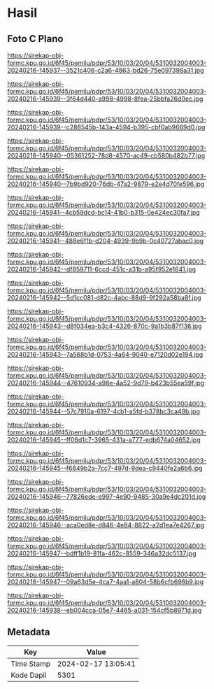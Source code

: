 # Hasil

## Foto C Plano

https://sirekap-obj-formc.kpu.go.id/6f45/pemilu/pdpr/53/10/03/20/04/5310032004003-20240216-145937--3521c406-c2a6-4863-bd26-75e097398a31.jpg

https://sirekap-obj-formc.kpu.go.id/6f45/pemilu/pdpr/53/10/03/20/04/5310032004003-20240216-145939--3f64d440-a998-4998-8fea-25bbfa26d0ec.jpg

https://sirekap-obj-formc.kpu.go.id/6f45/pemilu/pdpr/53/10/03/20/04/5310032004003-20240216-145939--c288545b-143a-4594-b395-cbf0ab9669d0.jpg

https://sirekap-obj-formc.kpu.go.id/6f45/pemilu/pdpr/53/10/03/20/04/5310032004003-20240216-145940--05361252-78d8-4570-ac49-cb580b482b77.jpg

https://sirekap-obj-formc.kpu.go.id/6f45/pemilu/pdpr/53/10/03/20/04/5310032004003-20240216-145940--7b9bd920-76db-47a2-9879-e2e4d70fe596.jpg

https://sirekap-obj-formc.kpu.go.id/6f45/pemilu/pdpr/53/10/03/20/04/5310032004003-20240216-145941--4cb59dcd-bc14-41b0-b315-0e424ec30fa7.jpg

https://sirekap-obj-formc.kpu.go.id/6f45/pemilu/pdpr/53/10/03/20/04/5310032004003-20240216-145941--488e6f1b-d204-4939-9b9b-0c40727abac0.jpg

https://sirekap-obj-formc.kpu.go.id/6f45/pemilu/pdpr/53/10/03/20/04/5310032004003-20240216-145942--df859711-6ccd-451c-a31b-a95f952e1641.jpg

https://sirekap-obj-formc.kpu.go.id/6f45/pemilu/pdpr/53/10/03/20/04/5310032004003-20240216-145942--5d1cc081-d82c-4abc-88d9-9f292a58ba8f.jpg

https://sirekap-obj-formc.kpu.go.id/6f45/pemilu/pdpr/53/10/03/20/04/5310032004003-20240216-145943--d8f034ea-b3c4-4326-870c-9a1b3b87f136.jpg

https://sirekap-obj-formc.kpu.go.id/6f45/pemilu/pdpr/53/10/03/20/04/5310032004003-20240216-145943--7a568b1d-0753-4a64-9040-e7120d02e194.jpg

https://sirekap-obj-formc.kpu.go.id/6f45/pemilu/pdpr/53/10/03/20/04/5310032004003-20240216-145944--47610934-a98e-4a52-9d79-b423b55ea59f.jpg

https://sirekap-obj-formc.kpu.go.id/6f45/pemilu/pdpr/53/10/03/20/04/5310032004003-20240216-145944--57c7910a-6197-4cb1-a5fd-b378bc3ca49b.jpg

https://sirekap-obj-formc.kpu.go.id/6f45/pemilu/pdpr/53/10/03/20/04/5310032004003-20240216-145945--ff06d1c7-3965-431a-a777-edb674a04652.jpg

https://sirekap-obj-formc.kpu.go.id/6f45/pemilu/pdpr/53/10/03/20/04/5310032004003-20240216-145945--f6849b2a-7cc7-497d-9dea-c9440fe2a6b6.jpg

https://sirekap-obj-formc.kpu.go.id/6f45/pemilu/pdpr/53/10/03/20/04/5310032004003-20240216-145946--77826ede-e997-4e90-9485-30a9e4dc201d.jpg

https://sirekap-obj-formc.kpu.go.id/6f45/pemilu/pdpr/53/10/03/20/04/5310032004003-20240216-145946--aca0ed8e-d846-4e84-8822-a2d1ea7e4267.jpg

https://sirekap-obj-formc.kpu.go.id/6f45/pemilu/pdpr/53/10/03/20/04/5310032004003-20240216-145947--bdff1b19-81fa-462c-8559-346a32dc5137.jpg

https://sirekap-obj-formc.kpu.go.id/6f45/pemilu/pdpr/53/10/03/20/04/5310032004003-20240216-145947--09a63d5e-4ca7-4aa1-a804-58b6cfb696b9.jpg

https://sirekap-obj-formc.kpu.go.id/6f45/pemilu/pdpr/53/10/03/20/04/5310032004003-20240216-145938--eb004cca-05e7-4465-a031-154cf5b8971d.jpg


## Metadata

| Key        | Value               |
| ---------- | ------------------- |
| Time Stamp | 2024-02-17 13:05:41 |
| Kode Dapil | 5301                |



